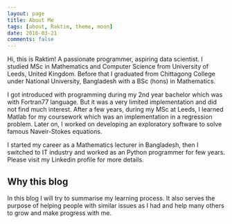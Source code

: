```yaml
---
layout: page
title: About Me
tags: [about, Raktim, theme, moon]
date: 2016-03-21
comments: false
---
```

    
Hi, this is Raktim! A passionate programmer, aspiring data scientist. I studied MSc in Mathematics and Computer Science from University of Leeds, United Kingdom. Before that I graduated from Chittagong College under National University, Bangladesh with a BSc (hons) in Mathematics.

I got introduced with programming during my 2nd year bachelor which was with Fortran77 language. But it was a very limited implementation and did not find much interest. After a few years, during my MSc at Leeds, I learned Matlab for my coursework which was an implementation in a regression problem. Later on, I worked on developing an exploratory software to solve famous Naveir-Stokes equations.

I started my career as a Mathematics lecturer in Bangladesh, then I switched to IT industry and worked as an Python programmer for few years. Please visit my Linkedin profile for more details.

## Why this blog
In this blog I will try to summarise my learning process. It also serves the purpose of helping people with similar issues as I had and help many others to grow and make progress with me.